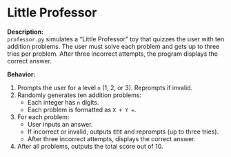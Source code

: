 # Little Professor

**Description:**  
`professor.py` simulates a “Little Professor” toy that quizzes the user with ten addition problems. The user must solve each problem and gets up to three tries per problem. After three incorrect attempts, the program displays the correct answer.

**Behavior:**
1. Prompts the user for a level `n` (1, 2, or 3). Reprompts if invalid.
2. Randomly generates ten addition problems:
   - Each integer has `n` digits.
   - Each problem is formatted as `X + Y =`.
3. For each problem:
   - User inputs an answer.
   - If incorrect or invalid, outputs `EEE` and reprompts (up to three tries).
   - After three incorrect attempts, displays the correct answer.
4. After all problems, outputs the total score out of 10.

